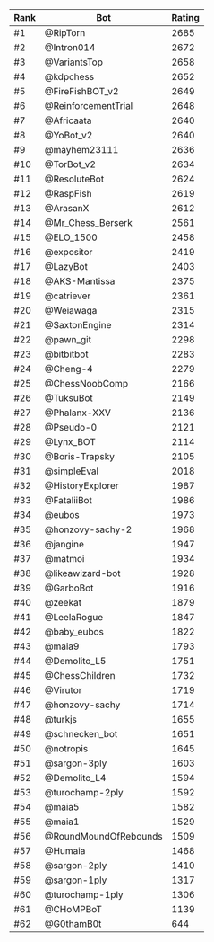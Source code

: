 Rank|Bot|Rating
---|---|---
#1|@RipTorn|2685
#2|@Intron014|2672
#3|@VariantsTop|2658
#4|@kdpchess|2652
#5|@FireFishBOT_v2|2649
#6|@ReinforcementTrial|2648
#7|@Africaata|2640
#8|@YoBot_v2|2640
#9|@mayhem23111|2636
#10|@TorBot_v2|2634
#11|@ResoluteBot|2624
#12|@RaspFish|2619
#13|@ArasanX|2612
#14|@Mr_Chess_Berserk|2561
#15|@ELO_1500|2458
#16|@expositor|2419
#17|@LazyBot|2403
#18|@AKS-Mantissa|2375
#19|@catriever|2361
#20|@Weiawaga|2315
#21|@SaxtonEngine|2314
#22|@pawn_git|2298
#23|@bitbitbot|2283
#24|@Cheng-4|2279
#25|@ChessNoobComp|2166
#26|@TuksuBot|2149
#27|@Phalanx-XXV|2136
#28|@Pseudo-0|2121
#29|@Lynx_BOT|2114
#30|@Boris-Trapsky|2105
#31|@simpleEval|2018
#32|@HistoryExplorer|1987
#33|@FataliiBot|1986
#34|@eubos|1973
#35|@honzovy-sachy-2|1968
#36|@jangine|1947
#37|@matmoi|1934
#38|@likeawizard-bot|1928
#39|@GarboBot|1916
#40|@zeekat|1879
#41|@LeelaRogue|1847
#42|@baby_eubos|1822
#43|@maia9|1793
#44|@Demolito_L5|1751
#45|@ChessChildren|1732
#46|@Virutor|1719
#47|@honzovy-sachy|1714
#48|@turkjs|1655
#49|@schnecken_bot|1651
#50|@notropis|1645
#51|@sargon-3ply|1603
#52|@Demolito_L4|1594
#53|@turochamp-2ply|1592
#54|@maia5|1582
#55|@maia1|1529
#56|@RoundMoundOfRebounds|1509
#57|@Humaia|1468
#58|@sargon-2ply|1410
#59|@sargon-1ply|1317
#60|@turochamp-1ply|1306
#61|@CHoMPBoT|1139
#62|@G0thamB0t|644
